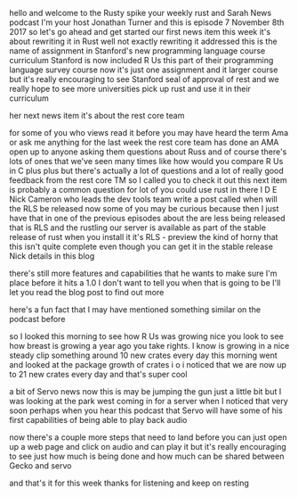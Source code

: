   
hello and welcome to the Rusty spike your weekly rust and Sarah News podcast I'm your host Jonathan Turner and this is episode 7 November 8th 2017 so let's go ahead and get started our first news item this week it's about rewriting it in Rust well not exactly rewriting it addressed this is the name of assignment in Stanford's new programming language course curriculum Stanford is now included R Us this part of their programming language survey course now it's just one assignment and it larger course but it's really encouraging to see Stanford seal of approval of rest and we really hope to see more universities pick up rust and use it in their curriculum

  
her next news item it's about the rest core team

  
 for some of you who views read it before you may have heard the term Ama or ask me anything for the last week the rest core team has done an AMA open up to anyone asking them questions about Russ and of course there's lots of ones that we've seen many times like how would you compare R Us in C plus plus but there's actually a lot of questions and a lot of really good feedback from the rest core TM so I called you to check it out this next item is probably a common question for lot of you could use rust in there I D E Nick Cameron who leads the dev tools team write a post called when will the RLS be released now some of you may be curious because then I just have that in one of the previous episodes about the are less being released that is RLS and the rustling our server is available as part of the stable release of rust when you install it it's RLS - preview the kind of horny that this isn't quite complete even though you can get it in the stable release Nick details in this blog

  
 there's still more features and capabilities that he wants to make sure I'm place before it hits a 1.0 I don't want to tell you when that is going to be I'll let you read the blog post to find out more

  
 here's a fun fact that I may have mentioned something similar on the podcast before

  
 so I looked this morning to see how R Us was growing nice you look to see how breast is growing a year ago you take rights. I know is growing in a nice steady clip something around 10 new crates every day this morning went and looked at the package growth of crates i o i noticed that we are now up to 21 new crates every day and that's super cool

  
 a bit of Servo news now this is may be jumping the gun just a little bit but I was looking at the park west coming in for a server when I noticed that very soon perhaps when you hear this podcast that Servo will have some of his first capabilities of being able to play back audio

  
 now there's a couple more steps that need to land before you can just open up a web page and click on audio and can play it but it's really encouraging to see just how much is being done and how much can be shared between Gecko and servo

  
 and that's it for this week thanks for listening and keep on resting